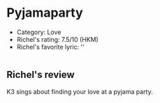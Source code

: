 # Pyjamaparty

 * Category: Love
 * Richel's rating: 7.5/10 (HKM)
 * Richel's  favorite lyric: ''

```

```

## Richel's review

K3 sings about finding your love at a pyjama party.


